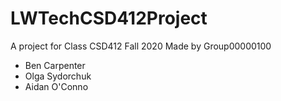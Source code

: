 # LWTechCSD412Project
A project for Class CSD412 Fall 2020 
Made by Group00000100 
- Ben Carpenter
- Olga Sydorchuk
- Aidan O'Conno
